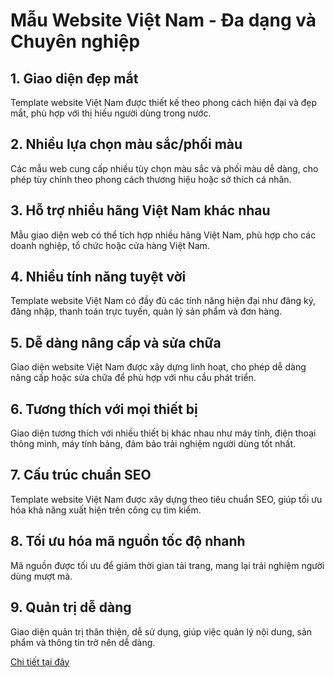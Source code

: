 # Mẫu Website Việt Nam - Đa dạng và Chuyên nghiệp

## 1. Giao diện đẹp mắt
Template website Việt Nam được thiết kế theo phong cách hiện đại và đẹp mắt, phù hợp với thị hiếu người dùng trong nước.

## 2. Nhiều lựa chọn màu sắc/phối màu
Các mẫu web cung cấp nhiều tùy chọn màu sắc và phối màu dễ dàng, cho phép tùy chỉnh theo phong cách thương hiệu hoặc sở thích cá nhân.

## 3. Hỗ trợ nhiều hãng Việt Nam khác nhau
Mẫu giao diện web có thể tích hợp nhiều hãng Việt Nam, phù hợp cho các doanh nghiệp, tổ chức hoặc cửa hàng Việt Nam.

## 4. Nhiều tính năng tuyệt vời
Template website Việt Nam có đầy đủ các tính năng hiện đại như đăng ký, đăng nhập, thanh toán trực tuyến, quản lý sản phẩm và đơn hàng.

## 5. Dễ dàng nâng cấp và sửa chữa
Giao diện website Việt Nam được xây dựng linh hoạt, cho phép dễ dàng nâng cấp hoặc sửa chữa để phù hợp với nhu cầu phát triển.

## 6. Tương thích với mọi thiết bị
Giao diện tương thích với nhiều thiết bị khác nhau như máy tính, điện thoại thông minh, máy tính bảng, đảm bảo trải nghiệm người dùng tốt nhất.

## 7. Cấu trúc chuẩn SEO
Template website Việt Nam được xây dựng theo tiêu chuẩn SEO, giúp tối ưu hóa khả năng xuất hiện trên công cụ tìm kiếm.

## 8. Tối ưu hóa mã nguồn tốc độ nhanh
Mã nguồn được tối ưu để giảm thời gian tải trang, mang lại trải nghiệm người dùng mượt mà.

## 9. Quản trị dễ dàng
Giao diện quản trị thân thiện, dễ sử dụng, giúp việc quản lý nội dung, sản phẩm và thông tin trở nên dễ dàng.

[Chi tiết tại đây](https://daksystem.net/danh-muc/mau-web-viet-nam)

